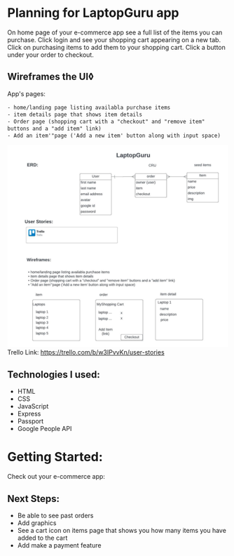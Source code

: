 # Planning for LaptopGuru app
On home page of your e-commerce app see a full list of the items you can purchase. Click login and see your shopping cart appearing on a new tab. Click on purchasing items to add them to your shopping cart. Click a button under your order to checkout. 

## Wireframes the UI◊
App's pages:

    - home/landing page listing availabla purchase items
    - item details page that shows item details
    - Order page (shopping cart with a "checkout" and "remove item" buttons and a "add item" link)
    - Add an item'"page ('Add a new item' button along with input space)

   ![e-commerce ERD](assets/ERD.jpeg)
   Trello Link:
   https://trello.com/b/w3IPvvKn/user-stories


## Technologies I used:
- HTML
- CSS
- JavaScript
- Express
- Passport
- Google People API

# Getting Started:
Check out your e-commerce app:



## Next Steps:
- Be able to see past orders
- Add graphics
- See a cart icon on items page that shows you how many items you have added to the cart
- Add make a payment feature
